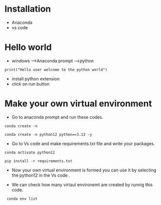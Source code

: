 #  Installation
*  Anaconda
*  vs code

# Hello world
* windows -->Anaconda prompt -->python
```
print("Hello user welcome to the python world")
```
   * install python extension
   * click on run button
  
 # Make your own virtual environment 
 * Go to anaconda prompt and run these codes.
``````
conda create -n
``````
```
conda create -n python12 python==3.12 -y
```
* Go to Vs code and make requirements.txt file and write your packages.
```
conda activate python12
```
```
pip install -r requirements.txt
```
* Now your own virtual environment is formed you can use it by selecting the python12 in the Vs code .

* We can check how many virtaul environemt are created by runnig this code.

 ```
  conda env list
```

